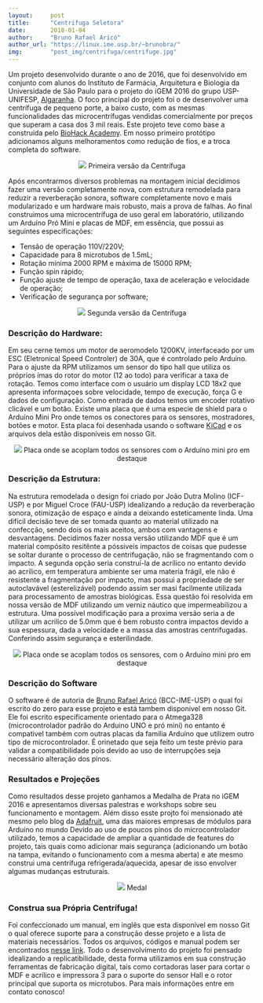 ```yaml
---
layout:     post
title:      "Centrifuga Seletora"
date:       2018-01-04
author:     "Bruno Rafael Aricó"
author_url: "https://linux.ime.usp.br/~brunobra/"
img: 	    "post_img/centrifuga/centrifuge.jpg"
---
```


Um projeto desenvolvido durante o ano de 2016, que foi desenvolvido em conjunto com alunos do Instituto de Farmácia, Arquitetura e Biologia da Universidade de São Paulo para o projeto do iGEM 2016 do grupo USP-UNIFESP, [Algaranha][igem2016].
O foco principal do projeto foi o de desenvolver uma centrífuga de pequeno porte, a baixo custo, com as mesmas funcionalidades das microcentrífugas vendidas comercialmente por preços que superam a casa dos 3 mil reais.
Este projeto teve como base a construida pelo [BioHack Academy][biohackacademy]. 
Em nosso primeiro protótipo adicionamos alguns melhoramentos como redução de fios, e a troca completa do software. 

<p style="text-align: center;">
    <img src="{{ site.baseurl }}/post_img/centrifuga/centrifuge_old.jpg" style="margin: 0 auto; max-height: 390px;" />
Primeira versão da Centrífuga
</p>

Após encontrarmos diversos problemas na montagem inicial decidimos fazer uma versão completamente nova, com estrutura remodelada para reduzir a reverberação sonora, software completamente novo e mais modularizado e um hardware mais robusto, mais a prova de falhas.
Ao final construimos uma microcentrífuga de uso geral em laboratório, utilizando um Arduíno Pró Mini e placas de MDF, em essência, que possui as seguintes especificações:

- Tensão de operação 110V/220V;
- Capacidade para 8 microtubos de 1.5mL;
- Rotação mínima 2000 RPM e máxima de 15000 RPM;
- Função spin rápido;
- Função ajuste de tempo de operação, taxa de aceleração e velocidade de operação;
- Verificação de segurança por software;

<p style="text-align: center;">
    <img src="{{ site.baseurl }}/post_img/centrifuga/centrifuge_2.jpg" style="margin: 0 auto; max-height: 390px;" />
Segunda versão da Centrífuga
</p>

### Descrição do Hardware:
Em seu cerne temos um motor de aeromodelo 1200KV, interfaceado por um ESC (Eletronical Speed Controler) de 30A, que é controlado pelo Arduíno. Para o ajuste da RPM utilizamos um sensor do tipo hall que utiliza os próprios ímas do rotor do motor (12 ao todo) para verificar a taxa de rotação. Temos como interface com o usuário um display LCD 18x2 que apresenta informaçoes sobre velocidade, tempo de execução, força G e dados de configuração. Como entrada de dados temos um encoder rotativo clicável e um botão.
Existe uma placa que é uma especie de shield para o Arduíno Mini Pro onde temos os conectores para os sensores, mostradores, botões e motor. Esta placa foi desenhada usando o software [KiCad][kicad] e os arquivos dela estão disponíveis em nosso Git.

<p style="text-align: center;">
    <img src="{{ site.baseurl }}/post_img/centrifuga/placa.jpg" style="margin: 0 auto; max-height: 390px;" />
Placa onde se acoplam todos os sensores com o Arduíno mini pro em destaque
</p>

### Descrição da Estrutura:
Na estrutura remodelada o design foi criado por João Dutra Molino (ICF-USP) e por Miguel Croce (FAU-USP) idealizando a redução da reverberação sonora, otimização de espaço e ainda a deixando esteticamente linda. 
Uma difícil decisão teve de ser tomada quanto ao material utilizado na confecção, sendo dois os mais aceitos, ambos com vantagens e desvantagens. Decidimos fazer nossa versão utilizando MDF que é um material compósito resitênte a póssiveis impactos de coisas que pudesse se soltar durante o processo de centrifugação, não se fragmentando com o impacto. A segunda opção seria construí-la de acrílico no entanto devido ao acrilico, em temperatura ambiente ser uma materia frágil, ele não é resistente a fragmentação por impacto, mas possui a propriedade de ser autoclavável (esterelizável) podendo assim ser masi facilmente utilizada para processamento de amostras biológicas. Essa questão foi resolvida em nossa versão de MDF utilizando um verniz náutico que impermeabilizou a estrutura. 
Uma possível modificação para a proxima versão seria a de utilizar um acrilico de 5.0mm que é bem robusto contra impactos devido a sua espessura, dada a velocidade e a massa das amostras centrifugadas. Conferindo assim segurança e esterilindade.

<p style="text-align: center;">
    <img src="{{ site.baseurl }}/post_img/centrifuga/struct.jpg" style="margin: 0 auto; max-height: 390px;" />
Placa onde se acoplam todos os sensores, com o Arduíno mini pro em destaque
</p>

### Descrição do Software
O software é de autoria de [Bruno Rafael Aricó][pessoal] (BCC-IME-USP) o qual foi escrito do zero para esse projeto e está tambem disponivel em nosso Git.
Ele foi escrito especificamente orientado para o Atmega328 (microcontrolador padrão do Arduino UNO e pró mini) no entanto é compativel também com outras placas da família Arduíno que utilizem outro tipo de microcontrolador. É orinetado que seja feito um teste prévio para validar a compatibilidade pois devido ao uso de interrupções seja necessário alteração dos pinos.

### Resultados e Projeções
Como resultados desse projeto ganhamos a Medalha de Prata no iGEM 2016 e apresentamos diversas palestras e workshops sobre seu funcionamento e montagem.
Além disso esste projto foi mensionado até mesmo pelo blog da [Adafruit][adafruit], uma das maiores empresas de módulos para Arduíno no mundo
Devido ao uso de poucos pinos do microcontrolador utilizado, temos a capacidade de ampliar a quantidade de features do projeto, tais quais como adicionar mais segurança (adicionando um botão na tampa, evitando o funcionamento com a mesma aberta) e ate mesmo construi uma centrífuga refrigerada/aquecida, apesar de isso envolver algumas mudanças estruturais.

<p style="text-align: center;">
    <img src="{{ site.baseurl }}/post_img/centrifuga/struct.jpg" style="margin: 0 auto; max-height: 390px;" />
Medal
</p>

### Construa sua Própria Centrífuga!
Foi confeccionado um manual, em inglês que esta disponível em nosso Git o qual oferece suporte para a construção desse projeto e a lista de materiais necessários. Todos os arquivos, códigos e manual podem ser encontrados [nesse link][Git].
Todo o desenvolvimento do projeto foi pensado idealizando a replicatibilidade, desta forma utilizamos em sua construção ferramentas de fabricação digital, tais como cortadoras laser para cortar o MDF e acrílico e impressora 3 para o suporte do sensor Hall e o rotor principal que suporta os microtubos.
Para mais informações entre em contato conosco!
 
[biohackacademy]: <http://biohackacademy.github.io/biofactory/class/5-centrifuge/>
[kicad]: <http://kicad-pcb.org/>
[igem2016]: <http://2016.igem.org/Team:USP_UNIFESP-Brazil>
[pessoal]: <https://linux.ime.usp.br/~brunobra/>
[adafruit]: <https://blog.adafruit.com/2017/04/10/the-seletora-build-your-own-harry-potter-themed-centrifuge/>
[Git]: <https://github.com/Brunoarico/centrifuge>
